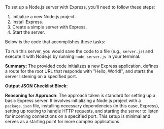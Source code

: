 To set up a Node.js server with Express, you'll need to follow these steps:

1. Initialize a new Node.js project.
2. Install Express.
3. Create a simple server with Express.
4. Start the server.

Below is the code that accomplishes these tasks:


To run this server, you would save the code to a file (e.g., `server.js`) and execute it with Node.js by running `node server.js` in your terminal.

**Summary:**
The provided code initializes a new Express application, defines a route for the root URL that responds with "Hello, World!", and starts the server listening on a specified port.

**Output JSON Checklist Block:**

**Reasoning for Approach:**
The approach taken is standard for setting up a basic Express server. It involves initializing a Node.js project with a `package.json` file, installing necessary dependencies (in this case, Express), setting up routing to handle HTTP requests, and starting the server to listen for incoming connections on a specified port. This setup is minimal and serves as a starting point for more complex applications.